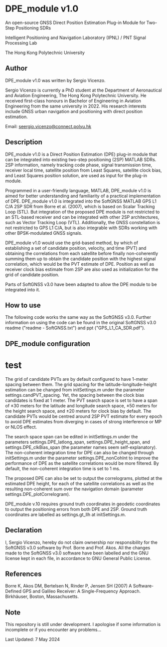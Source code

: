 # DPE_module v1.0
An open-source GNSS Direct Position Estimation Plug-in Module for Two-Step Positioning SDRs

Intelligent Positioning and Navigation Laboratory (IPNL) / PNT Signal Processing Lab

The Hong Kong Polytechnic University

## Author

DPE_module v1.0 was written by Sergio Vicenzo.

Sergio Vicenzo is currently a PhD student at the Department of Aeronautical and Aviation Engineering, The Hong Kong Polytechnic University. He received first-class honours in Bachelor of Engineering in Aviation Engineering from the same university in 2022. His research interests include GNSS urban navigation and positioning with direct position estimation.

Email: <seergio.vicenzo@connect.polyu.hk>

## Description
DPE_module v1.0 is a Direct Position Estimation (DPE) plug-in module that can be integrated into existing two-step positioning (2SP) MATLAB SDRs. 2SP information, namely tracking code phase, signal transmission time, receiver local time, satellite position from Least Squares, satellite clock bias, and Least Squares position solution, are used as input for the plug-in module. 

Programmed in a user-friendly language, MATLAB, DPE_module v1.0 is aimed for better understanding and familiarity of a practical implementation of DPE. DPE_module v1.0 is integrated into the SoftGNSS MATLAB GPS L1 C/A 2SP SDR from Borre et al. (2007), which is based on Scalar Tracking Loop (STL). But integration of the proposed DPE module is not restricted to an STL-based receiver and can be integrated with other 2SP architectures, such as Vector Tracking Loop (VTL). Additionally, the GNSS constellation is not restricted to GPS L1 C/A, but is also integrable with SDRs working with other BPSK-modulated GNSS signals. 

DPE_module v1.0 would use the grid-based method, by which of establishing a set of candidate position, velocity, and time (PVT) and obtaining the correlations from each satellite before finally non-coherently summing them up to obtain the candidate position with the highest signal correlation, which would be the PVT estimate of DPE. Position as well as receiver clock bias estimate from 2SP are also used as initialization for the grid of candidate position. 

Parts of SoftGNSS v3.0 have been adapted to allow the DPE module to be integrated into it. 

## How to use
The following code works the same way as the SoftGNSS v3.0. Further information on using the code can be found in the original SoftGNSS v3.0 readme ("readme - SoftGNSS.txt") and ppt ("GPS_L1_CA_SDR.pdf").

## DPE_module configuration
# test
The grid of candidate PVTs are by default configured to have 1-meter spacing between them. The grid spacing for the latitude-longitude-height estimation can be changed from initSettings.m under the parameter settings.candPVT_spacing. Yet, the spacing between the clock bias candidates is fixed at 1 meter. The PVT search space is set to have a span of ±30 meters for the latitude and longitude search space, ±50 meters for the height search space, and ±20 meters for clock bias by default. The candidate PVTs would be centred around 2SP PVT estimate for every epoch to avoid DPE estimates from diverging in cases of strong interference or MP or NLOS effect. 

The search space span can be edited in initSettings.m under the parameters settings.DPE_latlong_span, settings.DPE_height_span, and settings.DPE_clkBias_span (the parameter names seem self-explanatory). The non-coherent integration time for DPE can also be changed through initSettings.m under the parameter settings.DPE_nonCohInt to improve the performance of DPE as the satellite correlations would be more filtered. By default, the non-coherent integration time is set to 1 ms.

The proposed DPE can also be set to output the correlograms, plotted at the estimated DPE height, for each of the satellite correlations as well as the resulting non-coherent sum over the navigation domain (parameter settings.DPE_plotCorrelogram).

DPE_module v.10 requires ground truth coordinates in geodetic coordinates to output the positioning errors from both DPE and 2SP. Ground truth coordinates are labelled as settings.gt_llh at initSettings.m.

## Declaration
I, Sergio Vicenzo, hereby do not claim ownership nor responsibility for the SoftGNSS v3.0 software by Prof. Borre and Prof. Akos. All the changes made to the SoftGNSS v3.0 software have been labelled and the GNU license kept in each file, in accordance to GNU General Public License.

## References
Borre K, Akos DM, Bertelsen N, Rinder P, Jensen SH (2007) A Software-Defined GPS and Galileo Receiver: A Single-Frequency Approach. Birkhäuser, Boston, Massachusetts.

## Note
This repository is still under development. I apologise if some information is incomplete or if you encounter any problems...

Last Updated: 7 May 2024

	   
